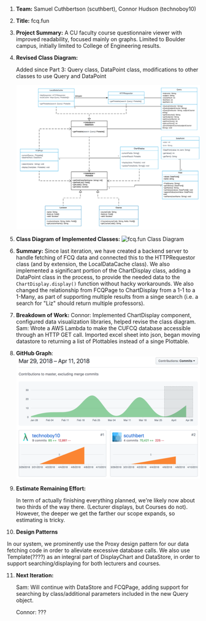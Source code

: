 1. **Team:** Samuel Cuthbertson (scuthbert), Connor Hudson (technoboy10)

2. **Title:** fcq.fun

3. **Project Summary:** A CU faculty course questionnaire viewer with improved readability, focused mainly on graphs. Limited to Boulder campus, initially limited to College of Engineering results.

4. **Revised Class Diagram:**

    Added since Part 3: Query class, DataPoint class, modifications to other classes to use Query and DataPoint

    ![fcq.fun Class Diagram](https://raw.githubusercontent.com/scuthbert/fcq.fun/master/Part4/RevisedClassDiagramV2.svg?sanitize=true)

5. **Class Diagram of Implemented Classes:** ![fcq.fun Class Diagram](https://raw.githubusercontent.com/scuthbert/fcq.fun/master/Part4/ImplementedClassDiagram.svg?sanitize=true)

6. **Summary:**
  Since last iteration, we have created a backend server to handle fetching of FCQ data and connected this to the HTTPRequestor class (and by extension, the LocalDataCache class). We also implemented a significant portion of the ChartDisplay class, adding a DataPoint class in the process, to provide the needed data to the `ChartDisplay.display()` function without hacky workarounds. We also changed the relationship from FCQPage to ChartDisplay from a 1-1 to a 1-Many, as part of supporting multiple results from a singe search (i.e. a search for "Liz" should return multiple professors).  

7. **Breakdown of Work:**
  Connor: Implemented ChartDisplay component, configured data visualization libraries, helped revise the class diagram.
  Sam: Wrote a AWS Lambda to make the CUFCQ database accessible through an HTTP GET call. Imported excel sheet into json, began moving datastore to returning a list of Plottables instead of a singe Plottable.

8. **GitHub Graph**:![fcq.fun Class Diagram](https://raw.githubusercontent.com/scuthbert/fcq.fun/master/Part4/GitHubGraph.png)


9. **Estimate Remaining Effort:**

   In term of actually finishing everything planned, we're likely now about two thirds of the way there. (Lecturer displays, but Courses do not). However, the deeper we get the farther our scope expands, so estimating is tricky.

10. **Design Patterns**

  ​In our system, we prominently use the Proxy design pattern for our data fetching code in order to alleviate excessive database calls. We also use Template(????) as an integral part of DisplayChart and DataStore, in order to support searching/displaying for both lecturers and courses. 

11. **Next Iteration:** 

    Sam: Will continue with DataStore and FCQPage, adding support for searching by class/additional parameters included in the new Query object.

    Connor: ???

